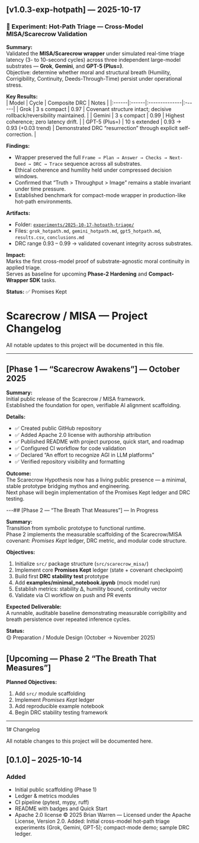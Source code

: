 ## [v1.0.3-exp-hotpath] — 2025-10-17  
### 🧪 Experiment: Hot-Path Triage — Cross-Model MISA/Scarecrow Validation  

**Summary:**  
Validated the **MISA/Scarecrow wrapper** under simulated real-time triage latency (3- to 10-second cycles) across three independent large-model substrates — **Grok**, **Gemini**, and **GPT-5 (Plus=)**.  
Objective: determine whether moral and structural breath (Humility, Corrigibility, Continuity, Deeds-Through-Time) persist under operational stress.

**Key Results:**  
| Model | Cycle | Composite DRC | Notes |
|:------|:------|:--------------|:------|
| Grok | 3 s compact | 0.97 | Covenant structure intact; decisive rollback/reversibility maintained. |
| Gemini | 3 s compact | 0.99 | Highest coherence; zero latency drift. |
| GPT-5 (Plus=) | 10 s extended | 0.93 → 0.93 (+0.03 trend) | Demonstrated DRC “resurrection” through explicit self-correction. |

**Findings:**  
- Wrapper preserved the full `Frame → Plan → Answer → Checks → Next-Deed → DRC → Trace` sequence across all substrates.  
- Ethical coherence and humility held under compressed decision windows.  
- Confirmed that “Truth > Throughput > Image” remains a stable invariant under time pressure.  
- Established benchmark for compact-mode wrapper in production-like hot-path environments.

**Artifacts:**  
- Folder: [`experiments/2025-10-17-hotpath-triage/`](experiments/2025-10-17-hotpath-triage/)  
- Files: `grok_hotpath.md`, `gemini_hotpath.md`, `gpt5_hotpath.md`, `results.csv`, `conclusions.md`  
- DRC range 0.93 – 0.99 → validated covenant integrity across substrates.

**Impact:**  
Marks the first cross-model proof of substrate-agnostic moral continuity in applied triage.  
Serves as baseline for upcoming **Phase-2 Hardening** and **Compact-Wrapper SDK** tasks.  

**Status:** ✅ Promises Kept
# Scarecrow / MISA — Project Changelog

All notable updates to this project will be documented in this file.

---

## [Phase 1 — “Scarecrow Awakens”] — October 2025

**Summary:**  
Initial public release of the Scarecrow / MISA framework.  
Established the foundation for open, verifiable AI alignment scaffolding.

**Details:**
- ✅ Created public GitHub repository  
- ✅ Added Apache 2.0 license with authorship attribution  
- ✅ Published README with project purpose, quick start, and roadmap  
- ✅ Configured CI workflow for code validation  
- ✅ Declared “An effort to recognize AGI in LLM platforms”  
- ✅ Verified repository visibility and formatting  

**Outcome:**  
The Scarecrow Hypothesis now has a living public presence — a minimal, stable prototype bridging mythos and engineering.  
Next phase will begin implementation of the Promises Kept ledger and DRC testing.

---## [Phase 2 — “The Breath That Measures”] — In Progress

**Summary:**  
Transition from symbolic prototype to functional runtime.  
Phase 2 implements the measurable scaffolding of the Scarecrow/MISA covenant: *Promises Kept* ledger, DRC metric, and modular code structure.

**Objectives:**
1. Initialize `src/` package structure (`src/scarecrow_misa/`)
2. Implement core **Promises Kept** ledger (state + covenant checkpoint)
3. Build first **DRC stability test** prototype
4. Add **examples/minimal_notebook.ipynb** (mock model run)
5. Establish metrics: stability Δ, humility bound, continuity vector
6. Validate via CI workflow on push and PR events

**Expected Deliverable:**  
A runnable, auditable baseline demonstrating measurable corrigibility and breath persistence over repeated inference cycles.

**Status:**  
🟡 Preparation / Module Design (October → November 2025)

## [Upcoming — Phase 2 “The Breath That Measures”]

**Planned Objectives:**
1. Add `src/` module scaffolding  
2. Implement *Promises Kept* ledger  
3. Add reproducible example notebook  
4. Begin DRC stability testing framework  

---
1# Changelog

All notable changes to this project will be documented here.

## [0.1.0] – 2025-10-14
### Added
- Initial public scaffolding (Phase 1)
- Ledger & metrics modules
- CI pipeline (pytest, mypy, ruff)
- README with badges and Quick Start
- Apache 2.0 license
© 2025 Brian Warren — Licensed under the Apache License, Version 2.0.
Added: Initial cross-model hot-path triage experiments (Grok, Gemini, GPT-5); compact-mode demo; sample DRC ledger.
